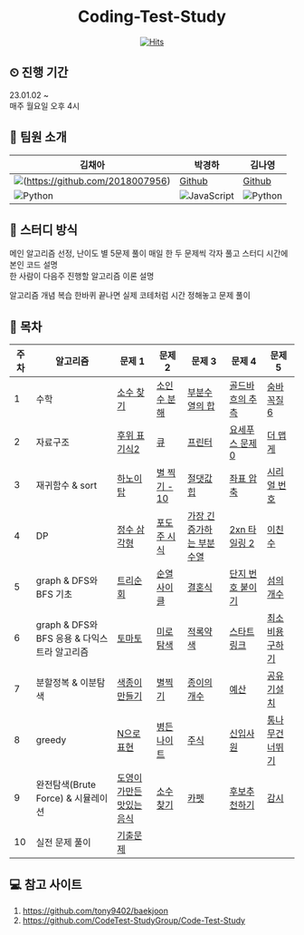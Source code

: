<div align=center>
     
# Coding-Test-Study
[![Hits](https://hits.seeyoufarm.com/api/count/incr/badge.svg?url=https%3A%2F%2Fgithub.com%2F2018007956%2FCoding-Test-Study%2Fhit-counter&count_bg=%233E42D7&title_bg=%23353333&icon=&icon_color=%23E7E7E7&title=hits&edge_flat=false)](https://hits.seeyoufarm.com)
  
</div>

## ⏲ 진행 기간
23.01.02 ~  
매주 월요일 오후 4시

## 👩 팀원 소개
|김채아|박경하|김나영|
|---|---|---|
|<img src="https://img.shields.io/badge/github-181717?style=for-the-badge&logo=github&logoColor=white">(https://github.com/2018007956)|[Github](https://github.com/kyeong-ha)|[Github](https://github.com/autumn-Y)|
|<img alt="Python" src ="https://img.shields.io/badge/Python-3776AB.svg?&style=for-the-badge&logo=Python&logoColor=white"/>|<img alt="JavaScript" src ="https://img.shields.io/badge/JavaScriipt-F7DF1E.svg?&style=for-the-badge&logo=JavaScript&logoColor=black"/>|<img alt="Python" src ="https://img.shields.io/badge/Python-3776AB.svg?&style=for-the-badge&logo=Python&logoColor=white"/>|

## 🔰 스터디 방식
메인 알고리즘 선정, 난이도 별 5문제 풀이
매일 한 두 문제씩 각자 풀고 스터디 시간에 본인 코드 설명  
한 사람이 다음주 진행할 알고리즘 이론 설명

알고리즘 개념 복습 한바퀴 끝나면
실제 코테처럼 시간 정해놓고 문제 풀이

## 📌 목차
| **주차** | **알고리즘**    | **문제 1**                                                   | **문제 2**                                                   | **문제 3**                                                   | **문제 4**                                                   | **문제 5**                                                   | 
| -------- | -------------- | ------------------------------------------------------------ | ------------------------------------------------------------ | ------------------------------------------------------------ | ------------------------------------------------------------ | ------------------------------------------------------------ | 
| 1    | 수학               | [소수 찾기](https://www.acmicpc.net/problem/1978) | [소인수 분해](https://www.acmicpc.net/problem/11653) | [부분수열의 합](https://www.acmicpc.net/problem/1182) | [골드바흐의 추측](https://www.acmicpc.net/problem/9020) | [숨바꼭질 6](https://www.acmicpc.net/problem/17087) |
| 2    | 자료구조         | [후위 표기식2](https://www.acmicpc.net/problem/1935) | [큐](https://www.acmicpc.net/problem/10845) | [프린터](https://school.programmers.co.kr/learn/courses/30/lessons/42587) | [요세푸스 문제 0](https://www.acmicpc.net/problem/11866) | [더 맵게](https://school.programmers.co.kr/learn/courses/30/lessons/42626) |
| 3    | 재귀함수 & sort         | [하노이 탑](https://www.acmicpc.net/problem/1914) | [별 찍기 - 10](https://www.acmicpc.net/problem/2447) | [절댓값 힙](https://www.acmicpc.net/problem/11286) | [좌표 압축](https://www.acmicpc.net/problem/18870) | [시리얼 번호](https://www.acmicpc.net/problem/1431) |
| 4    | DP             | [정수 삼각형](https://www.acmicpc.net/problem/1932) | [포도주 시식](https://www.acmicpc.net/problem/2156) | [가장 긴 증가하는 부분 수열](https://www.acmicpc.net/problem/11053) | [2xn 타일링 2](https://www.acmicpc.net/problem/11727) | [이친수](https://www.acmicpc.net/problem/2193) |
| 5    | graph & DFS와 BFS 기초                | [트리순회](https://www.acmicpc.net/problem/1991) | [순열사이클](https://www.acmicpc.net/problem/10451) | [결혼식](https://www.acmicpc.net/problem/5567) | [단지 번호 붙이기](https://www.acmicpc.net/problem/2667) | [섬의 개수](https://www.acmicpc.net/problem/4963) |
| 6    | graph & DFS와 BFS 응용 & 다익스트라 알고리즘                | [토마토](https://www.acmicpc.net/problem/7576) | [미로탐색](https://www.acmicpc.net/problem/2178) | [적록약색](https://www.acmicpc.net/problem/10026) | [스타트링크](https://www.acmicpc.net/problem/5014) | [최소 비용 구하기](https://www.acmicpc.net/problem/1916) |
| 7    | 분할정복 & 이분탐색       | [색종이만들기](https://www.acmicpc.net/problem/2630) | [별찍기](https://www.acmicpc.net/problem/2448) | [종이의개수](https://www.acmicpc.net/problem/1780)| [예산](https://www.acmicpc.net/problem/2512)| [공유기설치](https://www.acmicpc.net/problem/2110)|         
| 8    | greedy | [N으로 표현](https://programmers.co.kr/learn/courses/30/lessons/42895) | [병든나이트](https://www.acmicpc.net/problem/1783) | [주식](https://www.acmicpc.net/problem/11501)| [신입사원](https://www.acmicpc.net/problem/1946)| [통나무건너뛰기](https://www.acmicpc.net/problem/11497)| [큰수만들기](https://programmers.co.kr/learn/courses/30/lessons/42883)|
| 9    | 완전탐색(Brute Force) & 시뮬레이션                | [도영이가만든맛있는음식](https://www.acmicpc.net/problem/2961) | [소수찾기](https://programmers.co.kr/learn/courses/30/lessons/42839) | [카펫](https://programmers.co.kr/learn/courses/30/lessons/42842) | [후보추천하기](https://www.acmicpc.net/problem/1713)| [감시](https://www.acmicpc.net/problem/15683)|
| 10   | 실전 문제 풀이               |[기출문제](https://github.com/CodeTest-StudyGroup/Code-Test-Study)|  | |

## 💻 참고 사이트
1) https://github.com/tony9402/baekjoon
2) https://github.com/CodeTest-StudyGroup/Code-Test-Study

